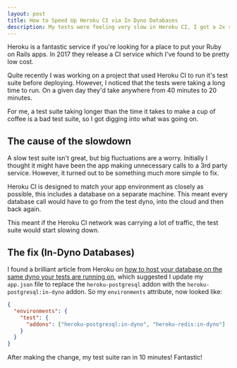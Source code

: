 ```yaml
---
layout: post
title: How to Speed Up Heroku CI via In Dyno Databases
description: My tests were feeling very slow in Heroku CI, I got a 2x speedup by changing one line of code.
---
```


Heroku is a fantastic service if you're looking for a place to put your Ruby on Rails apps. In 2017 they release a CI service which I've found to be pretty low cost.

Quite recently I was working on a project that used Heroku CI to run it's test suite before deploying. However, I noticed that the tests were taking a long time to run. On a given day they'd take anywhere from 40 minutes to 20 minutes.

For me, a test suite taking longer than the time it takes to make a cup of coffee is a bad test suite, so I got digging into what was going on.

## The cause of the slowdown

A slow test suite isn't great, but big fluctuations are a worry. Initially I thought it might have been the app making unnecessary calls to a 3rd party service. However, it turned out to be something much more simple to fix.

Heroku CI is designed to match your app environment as closely as possible, this includes a database on a separate machine. This meant every database call would have to go from the test dyno, into the cloud and then back again.

This meant if the Heroku CI network was carrying a lot of traffic, the test suite would start slowing down.

## The fix (In-Dyno Databases)

I found a brilliant article from Heroku on [how to host your database on the same dyno your tests are running on](https://devcenter.heroku.com/articles/heroku-ci-in-dyno-databases), which suggested I update my `app.json` file to replace the `heroku-postgresql` addon with the `heroku-postgresql:in-dyno` addon. So my `environments` attribute, now looked like:

```json
{
  "environments": {
    "test": {
      "addons": ["heroku-postgresql:in-dyno", "heroku-redis:in-dyno"]
    }
  }
}
```

After making the change, my test suite ran in 10 minutes! Fantastic!
